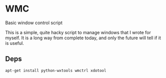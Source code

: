 # WMC

Basic window control script

This is a simple, quite hacky script to manage windows that I wrote for myself. It is a long way from complete today, and only the future will tell if it is useful.

## Deps

```
apt-get install python-wxtools wmctrl xdotool
```
